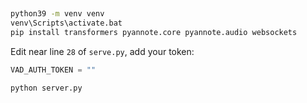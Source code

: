 ##

```sh
python39 -m venv venv
venv\Scripts\activate.bat
pip install transformers pyannote.core pyannote.audio websockets
```

Edit near line `28` of `serve.py`, add your token:

```py
VAD_AUTH_TOKEN = ""
```

```sh
python server.py
```